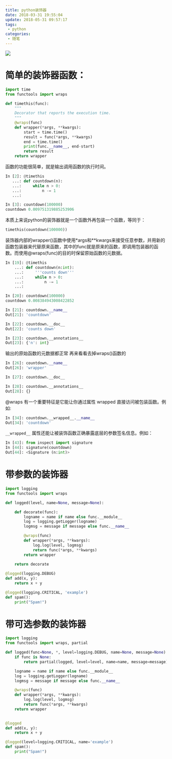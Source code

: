 ```yaml
---
title: python装饰器
date: 2018-03-31 19:55:04
update: 2018-05-31 09:57:17
tags: 
 - python
categories: 
 - 随笔
---
```

![](http://image.xingyys.club/blog/python.jpg)
# 简单的装饰器函数：
```python
import time
from functools import wraps

def timethis(func):
	"""
	Decorator that reports the execution time.
	"""
    @wraps(func)
    def wrapper(*args, **kwargs):
        start = time.time()
        result = func(*args, **kwargs)
        end = time.time()
        print(func.__name__, end-start)
        return result
    return wrapper
```
函数的功能很简单，就是输出调用函数的执行时间。

```python
In [2]: @timethis
   ...: def countdown(n):
   ...:     while n > 0:
   ...:         n -= 1
   ...:         

In [3]: countdown(100000)
countdown 0.009751319885253906
```

本质上来说python的装饰器就是一个函数外再包装一个函数，等同于：
```python
timethis(countdown(100000))
```
装饰器内部的wrapper()函数中使用*args和**kwargs来接受任意参数，并用新的函数包装器来代替原来函数，其中的func就是原来的函数，即调用包装器的函数。而使用@wraps(func)的目的时保留原始函数的元数据。

```python
In [19]: @timethis
    ...: def countdown(n:int):
    ...:     '''counts down'''
    ...:     while n > 0:
    ...:         n -= 1
    ...:         

In [20]: countdown(100000)
countdown 0.008384943008422852

In [21]: countdown.__name__
Out[21]: 'countdown'

In [22]: countdown.__doc__
Out[22]: 'counts down'

In [23]: countdown.__annotations__
Out[23]: {'n': int}
```
输出的原始函数的元数据都正常
再来看看去掉wraps()函数的

```python
In [26]: countdown.__name__
Out[26]: 'wrapper'

In [27]: countdown.__doc__

In [28]: countdown.__annotations__
Out[28]: {}
```

@wraps 有一个重要特征是它能让你通过属性 wrapped 直接访问被包装函数。例如:
```python
In [34]: countdown.__wrapped__.__name__
Out[34]: 'countdown'
```
`__wrapped__` 属性还能让被装饰函数正确暴露底层的参数签名信息。例如：
```python
In [43]: from inspect import signature
In [44]: signature(countdown)
Out[44]: <Signature (n:int)>
```

# 带参数的装饰器
```python 
import logging
from functools import wraps

def logged(level, name=None, message=None):

    def decorate(func):
        logname = name if name else func.__module__
        log = logging.getLogger(logname)
        logmsg = message if message else func.__name__

        @wraps(func)
        def wrapper(*args, **kwargs):
            log.log(level, logmsg)
            return func(*args, **kwargs)
        return wrapper
    
    return decorate

@logged(logging.DEBUG)
def add(x, y):
    return x + y

@logged(logging.CRITICAL, 'example')
def spam():
    print("Spam!")
```

# 带可选参数的装饰器
```python
import logging
from functools import wraps, partial

def logged(func=None, *, level=logging.DEBUG, name=None, message=None):
    if func is None:
        return partial(logged, level=level, name=name, message=message)

    logname = name if name else func.__module__
    log = logging.getLogger(logname)
    logmsg = message if message else func.__name__

    @wraps(func)
    def wrapper(*args, **kwargs):
        log.log(level, logmsg)
        return func(*args, **kwargs)
    return wrapper
    

@logged
def add(x, y):
    return x + y

@logged(level=logging.CRITICAL, name='example')
def spam():
    print("Spam!")

```


  [1]: ./attachments/python-type.md "python-type"